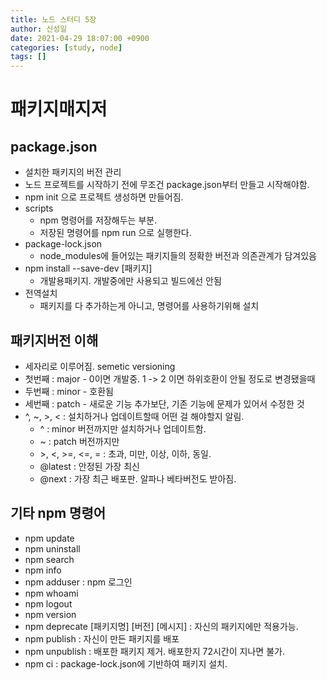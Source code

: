 ```yaml
---
title: 노드 스터디 5장
author: 신성일
date: 2021-04-29 18:07:00 +0900
categories: [study, node]
tags: []
---
```


# 패키지매지저

## package.json

- 설치한 패키지의 버전 관리
- 노드 프로젝트를 시작하기 전에 무조건 package.json부터 만들고 시작해야함.
- npm init 으로 프로젝트 생성하면 만들어짐.
- scripts
  - npm 명령어를 저장해두는 부분.
  - 저장된 명령어를 npm run 으로 실행한다.
- package-lock.json
  - node_modules에 들어있는 패키지들의 정확한 버전과 의존관계가 담겨있음
- npm install --save-dev [패키지]
  - 개발용패키지. 개발중에만 사용되고 빌드에선 안됨
- 전역설치
  - 패키지를 다 추가하는게 아니고, 명령어를 사용하기위해 설치

## 패키지버전 이해

- 세자리로 이루어짐. semetic versioning
- 첫번째 : major - 0이면 개발중. 1 -> 2 이면 하위호환이 안될 정도로 변경됐을때
- 두번째 : minor - 호환됨
- 세번째 : patch - 새로운 기능 추가보단, 기존 기능에 문제가 있어서 수정한 것
- ^, ~, >, < : 설치하거나 업데이트할때 어떤 걸 해야할지 알림.
  - ^ : minor 버전까지만 설치하거나 업데이트함.
  - ~ : patch 버전까지만
  - \>, <, >=, <=, = : 초과, 미만, 이상, 이하, 동일.
  - @latest : 안정된 가장 최신
  - @next : 가장 최근 배포판. 알파나 베타버전도 받아짐.

## 기타 npm 명령어

- npm update
- npm uninstall
- npm search
- npm info
- npm adduser : npm 로그인
- npm whoami
- npm logout
- npm version
- npm deprecate [패키지명] [버전] [메시지] : 자신의 패키지에만 적용가능.
- npm publish : 자신이 만든 패키지를 배포
- npm unpublish : 배포한 패키지 제거. 배포한지 72시간이 지나면 불가.
- npm ci : package-lock.json에 기반하여 패키지 설치.
